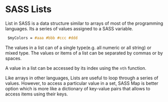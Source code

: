 # SASS Lists

List in SASS is a data structure similar to arrays of most of the programming languages. Its a series of values assigned to a SASS variable.

```css
 $myColors = #aaa #bbb #ccc #ddd 
```
  
  

The values in a list can of a single type(e.g. all numeric or all string) or mixed type. The values or items of a list can be  separated by commas or by spaces.

A value in a list can be accessed by its index using the `nth` function.

Like arrays in other languages, Lists are useful to loop through a series of values. However, to access a particular value in a set, SASS Map is better option which is more like a dictionary of key-value pairs that allows to access items using their keys. 






